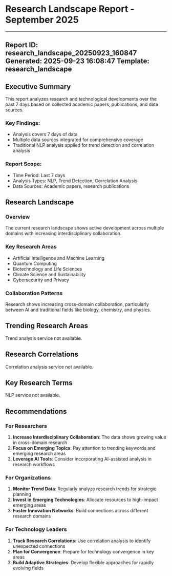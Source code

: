 # Research Landscape Report - September 2025

---
**Report ID:** research_landscape_20250923_160847
**Generated:** 2025-09-23 16:08:47
**Template:** research_landscape
---

## Executive Summary

This report analyzes research and technological developments over the past 7 days based on collected academic papers, publications, and data sources.

### Key Findings:
- Analysis covers 7 days of data
- Multiple data sources integrated for comprehensive coverage
- Traditional NLP analysis applied for trend detection and correlation analysis

### Report Scope:
- Time Period: Last 7 days
- Analysis Types: NLP, Trend Detection, Correlation Analysis
- Data Sources: Academic papers, research publications


## Research Landscape

### Overview
The current research landscape shows active development across multiple domains with increasing interdisciplinary collaboration.

### Key Research Areas
- Artificial Intelligence and Machine Learning
- Quantum Computing 
- Biotechnology and Life Sciences
- Climate Science and Sustainability
- Cybersecurity and Privacy

### Collaboration Patterns
Research shows increasing cross-domain collaboration, particularly between AI and traditional fields like biology, chemistry, and physics.


## Trending Research Areas

Trend analysis service not available.

## Research Correlations

Correlation analysis service not available.

## Key Research Terms

NLP service not available.

## Recommendations

### For Researchers
1. **Increase Interdisciplinary Collaboration**: The data shows growing value in cross-domain research
2. **Focus on Emerging Topics**: Pay attention to trending keywords and emerging research areas
3. **Leverage AI Tools**: Consider incorporating AI-assisted analysis in research workflows

### For Organizations
1. **Monitor Trend Data**: Regularly analyze research trends for strategic planning
2. **Invest in Emerging Technologies**: Allocate resources to high-impact emerging areas
3. **Foster Innovation Networks**: Build connections across different research domains

### For Technology Leaders
1. **Track Research Correlations**: Use correlation analysis to identify unexpected connections
2. **Plan for Convergence**: Prepare for technology convergence in key areas
3. **Build Adaptive Strategies**: Develop flexible approaches for rapidly evolving fields


